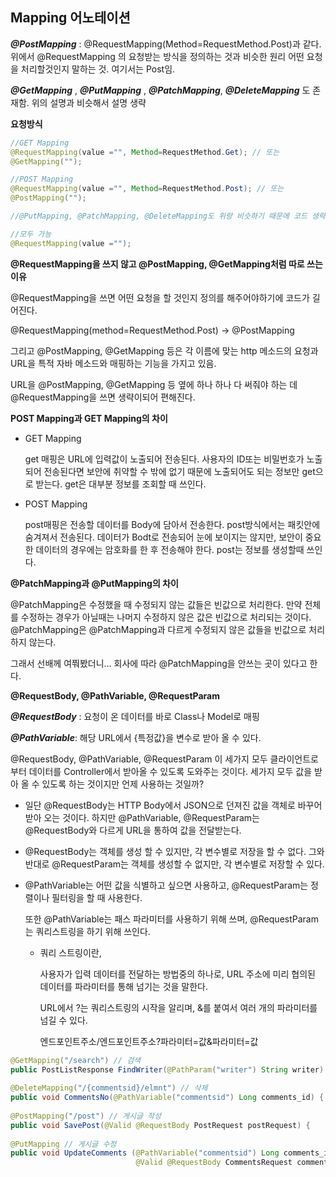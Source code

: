## Mapping 어노테이션



***@PostMapping*** : @RequestMapping(Method=RequestMethod.Post)과 같다.
위에서 @RequestMapping 의 요청받는 방식을 정의하는 것과 비슷한 원리 어떤 요청을 처리할것인지 말하는 것. 여기서는 Post임.

***@GetMapping*** , ***@PutMapping*** , ***@PatchMapping***,  ***@DeleteMapping*** 도 존재함. 위의 설명과 비슷해서 설명 생략



**요청방식**

```java
//GET Mapping
@RequestMapping(value ="", Method=RequestMethod.Get); // 또는
@GetMapping("");

//POST Mapping
@RequestMapping(value ="", Method=RequestMethod.Post); // 또는
@PostMapping("");

//@PutMapping, @PatchMapping, @DeleteMapping도 위랑 비슷하기 때문에 코드 생략

//모두 가능
@RequestMapping(value ="");
```



**@RequestMapping을 쓰지 않고 @PostMapping, @GetMapping처럼 따로 쓰는 이유**

@RequestMapping을 쓰면 어떤 요청을 할 것인지 정의를 해주어야하기에  코드가 길어진다.

@RequestMapping(method=RequestMethod.Post) -> @PostMapping

그리고 @PostMapping, @GetMapping 등은 각 이름에 맞는  http 메소드의 요청과 URL을 특적 자바 메소드와 매핑하는 기능을 가지고 있음. 

URL을  @PostMapping, @GetMapping 등 옆에 하나 하나 다 써줘야 하는 데 @RequestMapping을 쓰면 생략이되어 편해진다.



**POST Mapping과 GET Mapping의 차이**

- GET Mapping

  get 매핑은 URL에 입력값이 노출되어 전송된다. 사용자의 ID또는 비밀번호가 노출되어 전송된다면 보안에 취약할 수 밖에 없기 때문에 노출되어도 되는 정보만 get으로 받는다. get은 대부분 정보를 조회할 때 쓰인다. 

- POST Mapping

  post매핑은 전송할 데이터를 Body에 담아서 전송한다. post방식에서는 패킷안에 숨겨져서 전송된다. 데이터가 Bodt로 전송되어 눈에 보이지는 않지만, 보안이 중요한 데이터의 경우에는 암호화를 한 후 전송해야 한다. post는 정보를 생성할때 쓰인다.



**@PatchMapping과 @PutMapping의 차이**

@PatchMapping은 수정했을 때 수정되지 않는 값들은 빈값으로 처리한다. 만약 전체를 수정하는 경우가 아닐때는 나머지 수정하지 않은 값은 빈값으로 처리되는 것이다. @PatchMapping은 @PatchMapping과 다르게 수정되지 않은 값들을 빈값으로 처리하지 않는다. 

그래서 선배께 여쭤봤더니... 회사에 따라 @PatchMapping을 안쓰는 곳이 있다고 한다.



**@RequestBody, @PathVariable, @RequestParam**

***@RequestBody*** : 요청이 온 데이터를 바로 Class나 Model로 매핑

***@PathVariable***: 해당 URL에서 {특정값}을 변수로 받아 올 수 있다.

@RequestBody, @PathVariable, @RequestParam 이 세가지 모두 클라이언트로부터 데이터를 Controller에서 받아올 수 있도록 도와주는 것이다. 세가지 모두 값을 받아 올 수 있도록 하는 것이지만 언제 사용하는 것일까?

- 일단 @RequestBody는 HTTP Body에서 JSON으로 던져진 값을 객체로 바꾸어 받아 오는 것이다. 하지만 @PathVariable, @RequestParam는 @RequestBody와 다르게 URL을 통하여 값을 전달받는다.

- @RequestBody는 객체를 생성 할 수 있지만, 각 변수별로 저장을 할 수 없다. 그와 반대로 @RequestParam는 객체를 생성할 수 없지만, 각 변수별로 저장할 수 있다.

- @PathVariable는 어떤 값을 식별하고 싶으면 사용하고, @RequestParam는 정렬이나 필터링을 할 때 사용한다.

  또한 @PathVariable는 패스 파라미터를 사용하기 위해 쓰며, @RequestParam는 쿼리스트링을 하기 위해 쓰인다.
  
  - 쿼리 스트링이란,
  
    사용자가 입력 데이터를 전달하는 방법중의 하나로, URL 주소에 미리 협의된 데이터를 파라미터를 통해 넘기는 것을 말한다. 
  
    URL에서 ?는 쿼리스트링의 시작을 알리며, &를 붙여서 여러 개의 파라미터를 넘길 수 있다.
  
    엔드포인트주소/엔드포인트주소?파라미터=값&파라미터=값

```java
@GetMapping("/search") // 검색
public PostListResponse FindWriter(@PathParam("writer") String writer) {
    
@DeleteMapping("/{commentsid}/elmnt") // 삭제
public void CommentsNo(@PathVariable("commentsid") Long comments_id) {
    
@PostMapping("/post") // 게시글 작성
public void SavePost(@Valid @RequestBody PostRequest postRequest) {
    
@PutMapping // 게시글 수정
public void UpdateComments (@PathVariable("commentsid") Long comments_id,
                            @Valid @RequestBody CommentsRequest commentsRequest, String pwd) {
```

